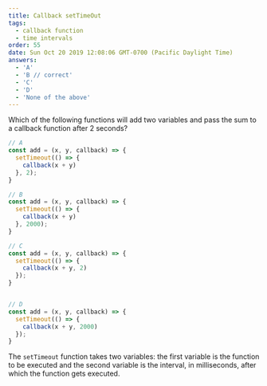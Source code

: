 ```yaml
---
title: Callback setTimeOut
tags:
  - callback function
  - time intervals
order: 55
date: Sun Oct 20 2019 12:08:06 GMT-0700 (Pacific Daylight Time)
answers:
  - 'A'
  - 'B // correct'
  - 'C'
  - 'D'
  - 'None of the above'
---
```


Which of the following functions will add two variables and pass the sum to a callback function after 2 seconds?

```javascript
// A
const add = (x, y, callback) => {
  setTimeout(() => {
    callback(x + y)
  }, 2);
}

// B
const add = (x, y, callback) => {
  setTimeout(() => {
    callback(x + y)
  }, 2000);
}

// C
const add = (x, y, callback) => {
  setTimeout(() => {
    callback(x + y, 2)
  });
}


// D
const add = (x, y, callback) => {
  setTimeout(() => {
    callback(x + y, 2000)
  });
}
```

<!-- explanation -->
The `setTimeout` function takes two variables: the first variable is the function to be executed and the second variable is the interval, in milliseconds, after which the function gets executed.
